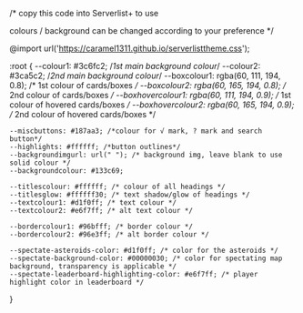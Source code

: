 /* copy this code into Serverlist+ to use

colours / background can be changed according to your preference */

  @import url('https://caramel1311.github.io/serverlisttheme.css');

:root {
    --colour1: #3c6fc2; /*1st main background colour*/
    --colour2: #3ca5c2; /*2nd main background colour*/
    --boxcolour1: rgba(60, 111, 194, 0.8); /* 1st colour of cards/boxes */
    --boxcolour2: rgba(60, 165, 194, 0.8); /* 2nd colour of cards/boxes */
    --boxhovercolour1: rgba(60, 111, 194, 0.9); /* 1st colour of hovered cards/boxes */
    --boxhovercolour2: rgba(60, 165, 194, 0.9); /* 2nd colour of hovered cards/boxes */
  
    --miscbuttons: #187aa3; /*colour for √ mark, ? mark and search button*/
    --highlights: #ffffff; /*button outlines*/
    --backgroundimgurl: url(" "); /* background img, leave blank to use solid colour */
    --backgroundcolour: #133c69;
  
    --titlescolour: #ffffff; /* colour of all headings */
    --titlesglow: #ffffff30; /* text shadow/glow of headings */
    --textcolour1: #d1f0ff; /* text colour */
    --textcolour2: #e6f7ff; /* alt text colour */
  
    --bordercolour1: #96bfff; /* border colour */
    --bordercolour2: #96e3ff; /* alt border colour */
  
    --spectate-asteroids-color: #d1f0ff; /* color for the asteroids */
    --spectate-background-color: #00000030; /* color for spectating map background, transparency is applicable */
    --spectate-leaderboard-highlighting-color: #e6f7ff; /* player highlight color in leaderboard */
}
